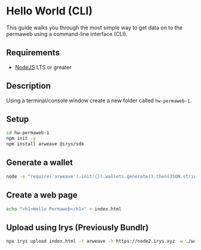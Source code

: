# Hello World (CLI)

This guide walks you through the most simple way to get data on to the permaweb using a command-line interface (CLI).

## Requirements

-   [NodeJS](https://nodejs.org) LTS or greater

## Description

Using a terminal/console window create a new folder called `hw-permaweb-1`.

## Setup

```sh
cd hw-permaweb-1
npm init -y
npm install arweave @irys/sdk
```

## Generate a wallet

```sh
node -e "require('arweave').init({}).wallets.generate().then(JSON.stringify).then(console.log.bind(console))" > wallet.json
```

## Create a web page

```sh
echo "<h1>Hello Permaweb</h1>" > index.html
```

## Upload using Irys (Previously Bundlr)

```sh
npx irys upload index.html -t arweave -h https://node2.irys.xyz -w ./wallet.json
```
